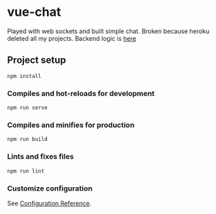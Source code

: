 # vue-chat

Played with web sockets and built simple chat. Broken because heroku deleted all my projects.
Backend logic is [here](https://github.com/Leniorko/STOMPchat-backend)

## Project setup
```
npm install
```

### Compiles and hot-reloads for development
```
npm run serve
```

### Compiles and minifies for production
```
npm run build
```

### Lints and fixes files
```
npm run lint
```

### Customize configuration
See [Configuration Reference](https://cli.vuejs.org/config/).
